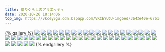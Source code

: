 ```yaml
---
title: 借りぐらしのアリエッティ
date: 2020-10-26 18:14:06
top_img: https://vkceyugu.cdn.bspapp.com/VKCEYUGU-imgbed/3b42e40e-6761-416f-8523-011ebc4c4ce9.jpg
---
```

{% gallery %}
![](https://search.pstatic.net/common/?src=https://imgur.com/eSOyZ6x)
![](https://search.pstatic.net/common/?src=https://imgur.com/VkDwYAE)
![](https://search.pstatic.net/common/?src=https://imgur.com/FKwxc0I)
![](https://search.pstatic.net/common/?src=https://imgur.com/U7ZQCi2)
![](https://search.pstatic.net/common/?src=https://imgur.com/YPBWw6c)
![](https://search.pstatic.net/common/?src=https://imgur.com/lIeIEfZ)
![](https://search.pstatic.net/common/?src=https://imgur.com/Zn1Kqzp)
![](https://search.pstatic.net/common/?src=https://imgur.com/JhmfZqt)
![](https://search.pstatic.net/common/?src=https://imgur.com/ydfdMDK)
![](https://search.pstatic.net/common/?src=https://imgur.com/tFG6Slk)
![](https://search.pstatic.net/common/?src=https://imgur.com/fBSMZaH)
![](https://search.pstatic.net/common/?src=https://imgur.com/KdbXGsc)
![](https://search.pstatic.net/common/?src=https://imgur.com/5iwW5FY)
![](https://search.pstatic.net/common/?src=https://imgur.com/xHb2KLK)
![](https://search.pstatic.net/common/?src=https://imgur.com/0ABErvn)
![](https://search.pstatic.net/common/?src=https://imgur.com/hJdSnlI)
![](https://search.pstatic.net/common/?src=https://imgur.com/mhvCmbh)
![](https://search.pstatic.net/common/?src=https://imgur.com/V6Cthng)
![](https://search.pstatic.net/common/?src=https://imgur.com/bqUVrHR)
![](https://search.pstatic.net/common/?src=https://imgur.com/6MwqzVm)
![](https://search.pstatic.net/common/?src=https://imgur.com/J00XFEW)
![](https://search.pstatic.net/common/?src=https://imgur.com/TcEy0Ap)
![](https://search.pstatic.net/common/?src=https://imgur.com/Dm3Kw9x)
![](https://search.pstatic.net/common/?src=https://imgur.com/5lbvjBA)
![](https://search.pstatic.net/common/?src=https://imgur.com/iYSixst)
![](https://search.pstatic.net/common/?src=https://imgur.com/kY8K8gN)
![](https://search.pstatic.net/common/?src=https://imgur.com/Fq4yQmJ)
![](https://search.pstatic.net/common/?src=https://imgur.com/6DO2z8j)
![](https://search.pstatic.net/common/?src=https://imgur.com/BEkRuTm)
![](https://search.pstatic.net/common/?src=https://imgur.com/ESAX1uU)
![](https://search.pstatic.net/common/?src=https://imgur.com/SHx5XgX)
![](https://search.pstatic.net/common/?src=https://imgur.com/NYscikT)
![](https://search.pstatic.net/common/?src=https://imgur.com/wzHDIkN)
![](https://search.pstatic.net/common/?src=https://imgur.com/h6n2Vap)
![](https://search.pstatic.net/common/?src=https://imgur.com/Grm2qOL)
![](https://search.pstatic.net/common/?src=https://imgur.com/NZWcNXa)
![](https://search.pstatic.net/common/?src=https://imgur.com/WnQZQ1k)
![](https://search.pstatic.net/common/?src=https://imgur.com/vG0QIr1)
![](https://search.pstatic.net/common/?src=https://imgur.com/vey2ZBz)
![](https://search.pstatic.net/common/?src=https://imgur.com/V1OmArA)
![](https://search.pstatic.net/common/?src=https://imgur.com/UC44cXx)
![](https://search.pstatic.net/common/?src=https://imgur.com/G26Gbei)
![](https://search.pstatic.net/common/?src=https://imgur.com/MzVON8d)
![](https://search.pstatic.net/common/?src=https://imgur.com/JJ7QdSG)
![](https://search.pstatic.net/common/?src=https://imgur.com/OkTEmqs)
![](https://search.pstatic.net/common/?src=https://imgur.com/4zYKYJ7)
![](https://search.pstatic.net/common/?src=https://imgur.com/GMrmEPb)
![](https://search.pstatic.net/common/?src=https://imgur.com/Lo8pnvI)
![](https://search.pstatic.net/common/?src=https://imgur.com/tUwA70u)
![](https://search.pstatic.net/common/?src=https://imgur.com/iSeoUT0)
{% endgallery %}